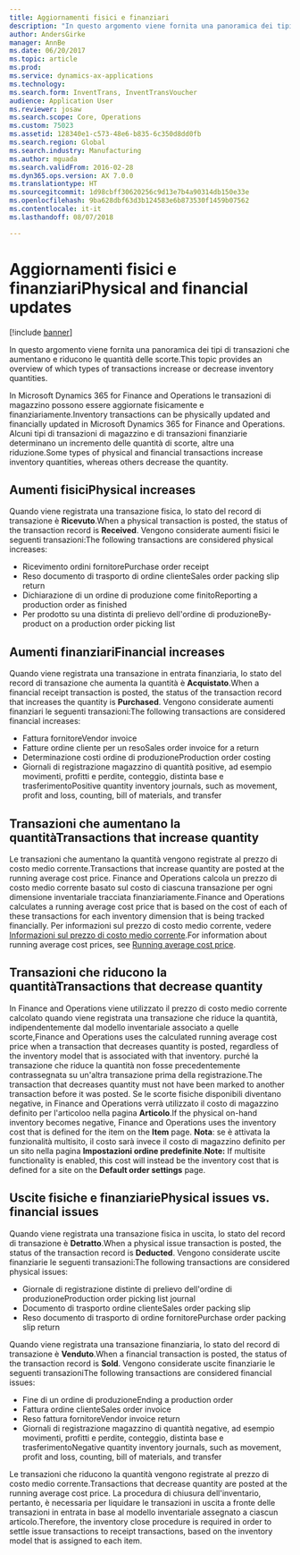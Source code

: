 ```yaml
---
title: Aggiornamenti fisici e finanziari
description: "In questo argomento viene fornita una panoramica dei tipi di transazioni che aumentano e riducono le quantità delle scorte."
author: AndersGirke
manager: AnnBe
ms.date: 06/20/2017
ms.topic: article
ms.prod: 
ms.service: dynamics-ax-applications
ms.technology: 
ms.search.form: InventTrans, InventTransVoucher
audience: Application User
ms.reviewer: josaw
ms.search.scope: Core, Operations
ms.custom: 75023
ms.assetid: 128340e1-c573-48e6-b835-6c350d8dd0fb
ms.search.region: Global
ms.search.industry: Manufacturing
ms.author: mguada
ms.search.validFrom: 2016-02-28
ms.dyn365.ops.version: AX 7.0.0
ms.translationtype: HT
ms.sourcegitcommit: 1d98cbff30620256c9d13e7b4a90314db150e33e
ms.openlocfilehash: 9ba628dbf63d3b124583e6b873530f1459b07562
ms.contentlocale: it-it
ms.lasthandoff: 08/07/2018

---
```


# <a name="physical-and-financial-updates"></a><span data-ttu-id="5d0d3-103">Aggiornamenti fisici e finanziari</span><span class="sxs-lookup"><span data-stu-id="5d0d3-103">Physical and financial updates</span></span>

[!include [banner](../includes/banner.md)]

<span data-ttu-id="5d0d3-104">In questo argomento viene fornita una panoramica dei tipi di transazioni che aumentano e riducono le quantità delle scorte.</span><span class="sxs-lookup"><span data-stu-id="5d0d3-104">This topic provides an overview of which types of transactions increase or decrease inventory quantities.</span></span> 

<span data-ttu-id="5d0d3-105">In Microsoft Dynamics 365 for Finance and Operations le transazioni di magazzino possono essere aggiornate fisicamente e finanziariamente.</span><span class="sxs-lookup"><span data-stu-id="5d0d3-105">Inventory transactions can be physically updated and financially updated in Microsoft Dynamics 365 for Finance and Operations.</span></span> <span data-ttu-id="5d0d3-106">Alcuni tipi di transazioni di magazzino e di transazioni finanziarie determinano un incremento delle quantità di scorte, altre una riduzione.</span><span class="sxs-lookup"><span data-stu-id="5d0d3-106">Some types of physical and financial transactions increase inventory quantities, whereas others decrease the quantity.</span></span>

## <a name="physical-increases"></a><span data-ttu-id="5d0d3-107">Aumenti fisici</span><span class="sxs-lookup"><span data-stu-id="5d0d3-107">Physical increases</span></span>
<span data-ttu-id="5d0d3-108">Quando viene registrata una transazione fisica, lo stato del record di transazione è **Ricevuto**.</span><span class="sxs-lookup"><span data-stu-id="5d0d3-108">When a physical transaction is posted, the status of the transaction record is **Received**.</span></span> <span data-ttu-id="5d0d3-109">Vengono considerate aumenti fisici le seguenti transazioni:</span><span class="sxs-lookup"><span data-stu-id="5d0d3-109">The following transactions are considered physical increases:</span></span>

-   <span data-ttu-id="5d0d3-110">Ricevimento ordini fornitore</span><span class="sxs-lookup"><span data-stu-id="5d0d3-110">Purchase order receipt</span></span>
-   <span data-ttu-id="5d0d3-111">Reso documento di trasporto di ordine cliente</span><span class="sxs-lookup"><span data-stu-id="5d0d3-111">Sales order packing slip return</span></span>
-   <span data-ttu-id="5d0d3-112">Dichiarazione di un ordine di produzione come finito</span><span class="sxs-lookup"><span data-stu-id="5d0d3-112">Reporting a production order as finished</span></span>
-   <span data-ttu-id="5d0d3-113">Per prodotto su una distinta di prelievo dell'ordine di produzione</span><span class="sxs-lookup"><span data-stu-id="5d0d3-113">By-product on a production order picking list</span></span>

## <a name="financial-increases"></a><span data-ttu-id="5d0d3-114">Aumenti finanziari</span><span class="sxs-lookup"><span data-stu-id="5d0d3-114">Financial increases</span></span>
<span data-ttu-id="5d0d3-115">Quando viene registrata una transazione in entrata finanziaria, lo stato del record di transazione che aumenta la quantità è **Acquistato**.</span><span class="sxs-lookup"><span data-stu-id="5d0d3-115">When a financial receipt transaction is posted, the status of the transaction record that increases the quantity is **Purchased**.</span></span> <span data-ttu-id="5d0d3-116">Vengono considerate aumenti finanziari le seguenti transazioni:</span><span class="sxs-lookup"><span data-stu-id="5d0d3-116">The following transactions are considered financial increases:</span></span>

-   <span data-ttu-id="5d0d3-117">Fattura fornitore</span><span class="sxs-lookup"><span data-stu-id="5d0d3-117">Vendor invoice</span></span>
-   <span data-ttu-id="5d0d3-118">Fatture ordine cliente per un reso</span><span class="sxs-lookup"><span data-stu-id="5d0d3-118">Sales order invoice for a return</span></span>
-   <span data-ttu-id="5d0d3-119">Determinazione costi ordine di produzione</span><span class="sxs-lookup"><span data-stu-id="5d0d3-119">Production order costing</span></span>
-   <span data-ttu-id="5d0d3-120">Giornali di registrazione magazzino di quantità positive, ad esempio movimenti, profitti e perdite, conteggio, distinta base e trasferimento</span><span class="sxs-lookup"><span data-stu-id="5d0d3-120">Positive quantity inventory journals, such as movement, profit and loss, counting, bill of materials, and transfer</span></span>

## <a name="transactions-that-increase-quantity"></a><span data-ttu-id="5d0d3-121">Transazioni che aumentano la quantità</span><span class="sxs-lookup"><span data-stu-id="5d0d3-121">Transactions that increase quantity</span></span>
<span data-ttu-id="5d0d3-122">Le transazioni che aumentano la quantità vengono registrate al prezzo di costo medio corrente.</span><span class="sxs-lookup"><span data-stu-id="5d0d3-122">Transactions that increase quantity are posted at the running average cost price.</span></span> <span data-ttu-id="5d0d3-123">Finance and Operations calcola un prezzo di costo medio corrente basato sul costo di ciascuna transazione per ogni dimensione inventariale tracciata finanziariamente.</span><span class="sxs-lookup"><span data-stu-id="5d0d3-123">Finance and Operations calculates a running average cost price that is based on the cost of each of these transactions for each inventory dimension that is being tracked financially.</span></span> <span data-ttu-id="5d0d3-124">Per informazioni sul prezzo di costo medio corrente, vedere [Informazioni sul prezzo di costo medio corrente](running-average-cost-price.md).</span><span class="sxs-lookup"><span data-stu-id="5d0d3-124">For information about running average cost prices, see [Running average cost price](running-average-cost-price.md).</span></span>

## <a name="transactions-that-decrease-quantity"></a><span data-ttu-id="5d0d3-125">Transazioni che riducono la quantità</span><span class="sxs-lookup"><span data-stu-id="5d0d3-125">Transactions that decrease quantity</span></span>
<span data-ttu-id="5d0d3-126">In Finance and Operations viene utilizzato il prezzo di costo medio corrente calcolato quando viene registrata una transazione che riduce la quantità, indipendentemente dal modello inventariale associato a quelle scorte,</span><span class="sxs-lookup"><span data-stu-id="5d0d3-126">Finance and Operations uses the calculated running average cost price when a transaction that decreases quantity is posted, regardless of the inventory model that is associated with that inventory.</span></span> <span data-ttu-id="5d0d3-127">purché la transazione che riduce la quantità non fosse precedentemente contrassegnata su un'altra transazione prima della registrazione.</span><span class="sxs-lookup"><span data-stu-id="5d0d3-127">The transaction that decreases quantity must not have been marked to another transaction before it was posted.</span></span> <span data-ttu-id="5d0d3-128">Se le scorte fisiche disponibili diventano negative, in Finance and Operations verrà utilizzato il costo di magazzino definito per l'articoloo nella pagina **Articolo**.</span><span class="sxs-lookup"><span data-stu-id="5d0d3-128">If the physical on-hand inventory becomes negative, Finance and Operations uses the inventory cost that is defined for the item on the **Item** page.</span></span> <span data-ttu-id="5d0d3-129">**Nota**: se è attivata la funzionalità multisito, il costo sarà invece il costo di magazzino definito per un sito nella pagina **Impostazioni ordine predefinite**.</span><span class="sxs-lookup"><span data-stu-id="5d0d3-129">**Note:** If multisite functionality is enabled, this cost will instead be the inventory cost that is defined for a site on the **Default order settings** page.</span></span>

## <a name="physical-issues-vs-financial-issues"></a><span data-ttu-id="5d0d3-130">Uscite fisiche e finanziarie</span><span class="sxs-lookup"><span data-stu-id="5d0d3-130">Physical issues vs. financial issues</span></span>
<span data-ttu-id="5d0d3-131">Quando viene registrata una transazione fisica in uscita, lo stato del record di transazione è **Detratto**.</span><span class="sxs-lookup"><span data-stu-id="5d0d3-131">When a physical issue transaction is posted, the status of the transaction record is **Deducted**.</span></span> <span data-ttu-id="5d0d3-132">Vengono considerate uscite finanziarie le seguenti transazioni:</span><span class="sxs-lookup"><span data-stu-id="5d0d3-132">The following transactions are considered physical issues:</span></span>

-   <span data-ttu-id="5d0d3-133">Giornale di registrazione distinte di prelievo dell'ordine di produzione</span><span class="sxs-lookup"><span data-stu-id="5d0d3-133">Production order picking list journal</span></span>
-   <span data-ttu-id="5d0d3-134">Documento di trasporto ordine cliente</span><span class="sxs-lookup"><span data-stu-id="5d0d3-134">Sales order packing slip</span></span>
-   <span data-ttu-id="5d0d3-135">Reso documento di trasporto di ordine fornitore</span><span class="sxs-lookup"><span data-stu-id="5d0d3-135">Purchase order packing slip return</span></span>

<span data-ttu-id="5d0d3-136">Quando viene registrata una transazione finanziaria, lo stato del record di transazione è **Venduto**.</span><span class="sxs-lookup"><span data-stu-id="5d0d3-136">When a financial transaction is posted, the status of the transaction record is **Sold**.</span></span> <span data-ttu-id="5d0d3-137">Vengono considerate uscite finanziarie le seguenti transazioni</span><span class="sxs-lookup"><span data-stu-id="5d0d3-137">The following transactions are considered financial issues:</span></span>

-   <span data-ttu-id="5d0d3-138">Fine di un ordine di produzione</span><span class="sxs-lookup"><span data-stu-id="5d0d3-138">Ending a production order</span></span>
-   <span data-ttu-id="5d0d3-139">Fattura ordine cliente</span><span class="sxs-lookup"><span data-stu-id="5d0d3-139">Sales order invoice</span></span>
-   <span data-ttu-id="5d0d3-140">Reso fattura fornitore</span><span class="sxs-lookup"><span data-stu-id="5d0d3-140">Vendor invoice return</span></span>
-   <span data-ttu-id="5d0d3-141">Giornali di registrazione magazzino di quantità negative, ad esempio movimenti, profitti e perdite, conteggio, distinta base e trasferimento</span><span class="sxs-lookup"><span data-stu-id="5d0d3-141">Negative quantity inventory journals, such as movement, profit and loss, counting, bill of materials, and transfer</span></span>

<span data-ttu-id="5d0d3-142">Le transazioni che riducono la quantità vengono registrate al prezzo di costo medio corrente.</span><span class="sxs-lookup"><span data-stu-id="5d0d3-142">Transactions that decrease quantity are posted at the running average cost price.</span></span> <span data-ttu-id="5d0d3-143">La procedura di chiusura dell'inventario, pertanto, è necessaria per liquidare le transazioni in uscita a fronte delle transazioni in entrata in base al modello inventariale assegnato a ciascun articolo.</span><span class="sxs-lookup"><span data-stu-id="5d0d3-143">Therefore, the inventory close procedure is required in order to settle issue transactions to receipt transactions, based on the inventory model that is assigned to each item.</span></span>




